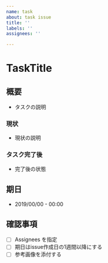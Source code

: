 ```yaml
---
name: task
about: task issue
title: ''
labels: ''
assignees: ''

---
```


# TaskTitle

## 概要

- タスクの説明

### 現状

- 現状の説明

### タスク完了後

- 完了後の状態

## 期日

- 2019/00/00 - 00:00

## 確認事項

- [ ] Assignees を指定
- [ ] 期日はissue作成日の1週間以降にする
- [ ] 参考画像を添付する
